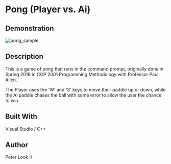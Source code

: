 # Pong (Player vs. Ai)

## Demonstration
![pong_sample](https://user-images.githubusercontent.com/54293097/91218993-ee6a5000-e6e7-11ea-9c93-a06d04c4a347.gif)
## Description
This is a game of pong that runs in the command prompt, originally done in Spring 2019 in COP 2001 Programming Methodology with Professor Paul Allen.

The Player uses the 'W' and 'S' keys to move their paddle up or down, while the Ai paddle chases the ball with some error to allow the user the chance to win.

## Built With
Visual Studio / C++

## Author
Peter Look II

